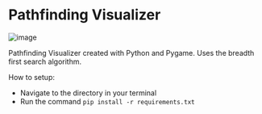 # Pathfinding Visualizer
![image](https://user-images.githubusercontent.com/93229991/211686429-08c88bb1-c98c-47c8-93fa-7718621bb25b.png)

Pathfinding Visualizer created with Python and Pygame. Uses the breadth first search algorithm.

How to setup:
  - Navigate to the directory in your terminal
  - Run the command ```pip install -r requirements.txt```
